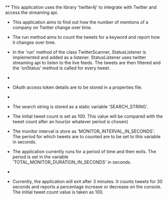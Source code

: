 ** This application uses the library 'twitter4j' to integrate with Twitter and access the streaming api.
* This application aims to find ​out ​how ​the ​number ​of ​mentions ​of ​a ​company ​on ​Twitter ​change ​over ​time.

* The run method aims to count the tweets for a keyword and report how it changes over time.
* In the 'run' method of the class TwitterScanner, StatusListener is implemented and added as a listener.
StatusListener uses twitter streaming api to listen to the live feeds. The tweets are then filtered and the
'onStatus' method is called for every tweet.
*
* OAuth access token details are to be stored in a properties file.
*
* The search string is stored as a static variable 'SEARCH_STRING'.
* The initial tweet count is set as 100. This value will be compared with the tweet count after an hour(or whatever
period is chosen)
* The monitor interval is store as 'MONITOR_INTERVAL_IN_SECONDS'. The period for which tweets are to counted are to be
set to this variable in seconds.
* The application currently runs for a period of time and then exits. The period is set in the variable
'TOTAL_MONITOR_DURATION_IN_SECONDS' in seconds.
*
* Currently, the application will exit after 3 minutes. It counts tweets for 30 seconds and reports a percentage
increase or decrease on the console. The initial tweet count value is taken as 100.
